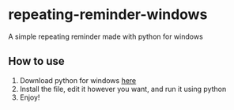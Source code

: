 # repeating-reminder-windows
A simple repeating reminder made with python for windows
## How to use
1. Download python for windows [here](https://www.python.org/downloads/windows/)
2. Install the file, edit it however you want, and run it using python
3. Enjoy!
